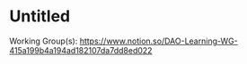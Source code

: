 # Untitled

Working Group(s): https://www.notion.so/DAO-Learning-WG-415a199b4a194ad182107da7dd8ed022